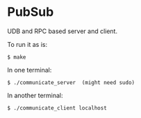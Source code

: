 # PubSub

UDB and RPC based server and client.

To run it as is:

`$ make`

In one terminal:

`$ ./communicate_server  (might need sudo)`

In another terminal:

`$ ./communicate_client localhost`
